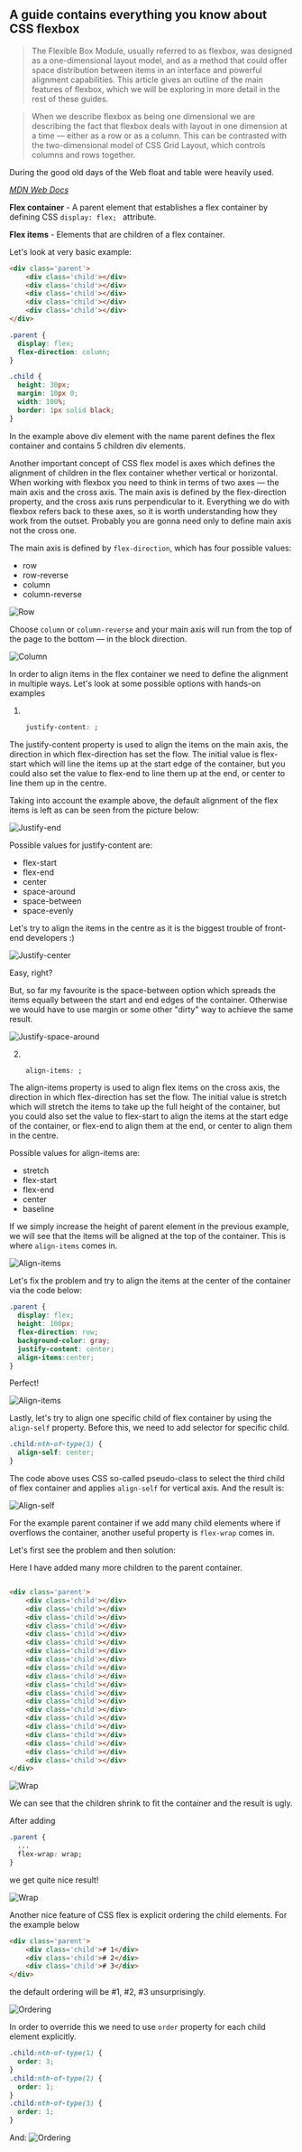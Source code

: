 ## A guide contains everything you know about CSS flexbox


>The Flexible Box Module, usually referred to as flexbox, was designed as a one-dimensional layout model, and as a method that could offer space distribution between items in an interface and powerful alignment capabilities. This article gives an outline of the main features of flexbox, which we will be exploring in more detail in the rest of these guides.

>When we describe flexbox as being one dimensional we are describing the fact that flexbox deals with layout in one dimension at a time — either as a row or as a column. This can be contrasted with the two-dimensional model of CSS Grid Layout, which controls columns and rows together.

During the good old days of the Web float and table were heavily used.

<cite>[MDN Web Docs](https://developer.mozilla.org/en-US/docs/Web/CSS/CSS_Flexible_Box_Layout/Basic_Concepts_of_Flexbox) <cite>

**Flex container** - A parent element that establishes a flex container by defining CSS ```display: flex; ``` attribute.

**Flex items** - Elements that are children of a flex container.

Let's look at very basic example:

```html 
<div class='parent'>
    <div class='child'></div>
    <div class='child'></div>
    <div class='child'></div>
    <div class='child'></div>
    <div class='child'></div>
</div>
```
```css
.parent {
  display: flex;
  flex-direction: column;
}

.child {
  height: 30px;
  margin: 10px 0;
  width: 100%;
  border: 1px solid black;
}
```
In the example above div element with the name parent defines the flex container and contains 5 children div elements.

Another important concept of CSS flex model is axes which defines the alignment of children in the flex container whether vertical or horizontal. When working with flexbox you need to think in terms of two axes — the main axis and the cross axis. The main axis is defined by the flex-direction property, and the cross axis runs perpendicular to it. Everything we do with flexbox refers back to these axes, so it is worth understanding how they work from the outset. Probably you are gonna need only to define main axis not the cross one.

The main axis is defined by ```flex-direction```, which has four possible values:

- row
- row-reverse
- column
- column-reverse

![Row](images/axis1.png)

Choose ```column``` or ```column-reverse``` and your main axis will run from the top of the page to the bottom — in the block direction.

![Column](images/axis2.png)



In order to align items in the flex container we need to define the alignment in multiple ways. Let's look at some possible options with hands-on examples

1. 
```css
    justify-content: ;
```
The justify-content property is used to align the items on the main axis, the direction in which flex-direction has set the flow. The initial value is flex-start which will line the items up at the start edge of the container, but you could also set the value to flex-end to line them up at the end, or center to line them up in the centre.


Taking into account the example above, the default alignment of the flex items is left as can be seen from the picture below:

![Justify-end](images/justify1.png)

Possible values for justify-content are:

- flex-start
- flex-end
- center
- space-around
- space-between
- space-evenly

Let's try to align the items in the centre as it is the biggest trouble of front-end developers :)

![Justify-center](images/justify2.png)

Easy, right?

But, so far my favourite is the space-between option which spreads the items equally between the start and end edges of the container. Otherwise we would have to use margin or some other "dirty" way to achieve the same result.

![Justify-space-around](images/justify3.png)

2.
```css
    align-items: ;
```
The align-items property is used to align flex items on the cross axis, the direction in which flex-direction has set the flow. The initial value is stretch which will stretch the items to take up the full height of the container, but you could also set the value to flex-start to align the items at the start edge of the container, or flex-end to align them at the end, or center to align them in the centre.

Possible values for align-items are:

- stretch
- flex-start
- flex-end
- center
- baseline

If we simply increase the height of parent element in the previous example, we will see that the items will be aligned at the top of the container. This is where ```align-items``` comes in.

![Align-items](images/align_items1.png)

Let's fix the problem and try to align the items at the center of the container via the code below:

```css
.parent {
  display: flex;
  height: 100px;
  flex-direction: row;
  background-color: gray; 
  justify-content: center;
  align-items:center;
}
```
Perfect!

![Align-items](images/align_items2.png)

Lastly, let's try to align one specific child of flex container by using the ```align-self``` property. Before this, we need to add selector for specific child.

```css
.child:nth-of-type(3) {
  align-self: center;
}
```
The code above uses CSS so-called pseudo-class to select the third child of flex container and applies ```align-self``` for vertical axis. And the result is:

![Align-self](images/align_self1.png)

For the example parent container if we add many child elements where if overflows the container, another useful property is ```flex-wrap``` comes in.

Let's first see the problem and then solution:

Here I have added many more children to the parent container.

```html

<div class='parent'>
    <div class='child'></div>
    <div class='child'></div>
    <div class='child'></div>
    <div class='child'></div>
    <div class='child'></div>
    <div class='child'></div>
    <div class='child'></div>
    <div class='child'></div>
    <div class='child'></div>
    <div class='child'></div>
    <div class='child'></div>
    <div class='child'></div>
    <div class='child'></div>
    <div class='child'></div>
    <div class='child'></div>
    <div class='child'></div>
    <div class='child'></div>
    <div class='child'></div>
    <div class='child'></div>
    <div class='child'></div>
</div>
```

![Wrap](images/wrap1.png)

We can see that the children shrink to fit the container and the result is ugly. 

After adding 

```css
.parent {
  ...
  flex-wrap: wrap;
}
```
we get quite nice result!

![Wrap](images/wrap2.png)

Another nice feature of CSS flex is explicit ordering the child elements. For the example below

```html
<div class='parent'>
    <div class='child'># 1</div>
    <div class='child'># 2</div>
    <div class='child'># 3</div>
</div>
``` 
the default ordering will be #1, #2, #3 unsurprisingly.

![Ordering](images/order1.png)

In order to override this we need to use ```order``` property for each child element explicitly.

```css
.child:nth-of-type(1) {
  order: 3;
}
.child:nth-of-type(2) {
  order: 1;
}
.child:nth-of-type(3) {
  order: 1;
}
```
And:
![Ordering](images/order2.png)
